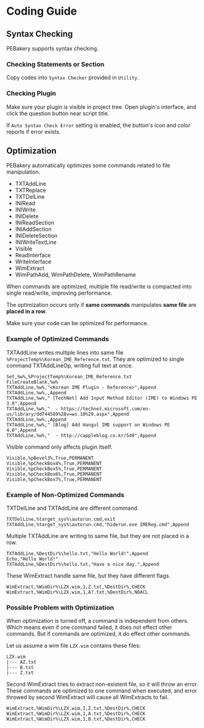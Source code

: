 # Coding Guide

## Syntax Checking

PEBakery supports syntax checking.

### Checking Statements or Section

Copy codes into `Syntax Checker` provided in `Utility`.

### Checking Plugin

Make sure your plugin is visible in project tree. Open plugin's interface, and click the question button near script title.

If `Auto Syntax Check Error` setting is enabled, the button's icon and color reports if error exists.

## Optimization

PEBakery automatically optimizes some commands related to file manipulation.

- TXTAddLine
- TXTReplace
- TXTDelLine
- INIRead
- INIWrite
- INIDelete
- INIReadSection
- INIAddSection
- INIDeleteSection
- INIWriteTextLine
- Visible
- ReadInterface
- WriteInterface
- WimExtract
- WimPathAdd, WimPathDelete, WimPathRename

When commands are optimized, multiple file read/write is compacted into single read/write, improving performance.

The optimization occurs only if **same commands** manipulates **same file** are **placed in a row**.

Make sure your code can be optimized for performance.

### Example of Optimized Commands

TXTAddLine writes multiple lines into same file `%ProjectTemp%\Korean_IME_Reference.txt`. They are optimized to single command TXTAddLineOp, writing full text at once.

```pebakery
Set,%w%,%ProjectTemp%\Korean_IME_Reference.txt
FileCreateBlank,%w%
TXTAddLine,%w%,"<Korean IME Plugin - Reference>",Append
TXTAddLine,%w%,,Append
TXTAddLine,%w%," [TechNet] Add Input Method Editor (IME) to Windows PE 3.0",Append
TXTAddLine,%w%,"  - https://technet.microsoft.com/en-us/library/dd744589%28v=ws.10%29.aspx",Append
TXTAddLine,%w%,,Append
TXTAddLine,%w%," [Blog] Add Hangul IME support on Windows PE 4.0",Append
TXTAddLine,%w%,"  - http://cappleblog.co.kr/549",Append
```

Visible command only affects plugin itself.

```pebakery
Visible,%pBevel3%,True,PERMANENT
Visible,%pCheckBox4%,True,PERMANENT
Visible,%pCheckBox5%,True,PERMANENT
Visible,%pCheckBox6%,True,PERMANENT
Visible,%pCheckBox7%,True,PERMANENT
```

### Example of Non-Optimized Commands

TXTDelLine and TXTAddLine are different command.

```pebakery
TXTDelLine,%target_sys%\autorun.cmd,exit
TXTAddLine,%target_sys%\autorun.cmd,"hiderun.exe IMEReg.cmd",Append
```

Multiple TXTAddLine are writing to same file, but they are not placed in a row.

```pebakery
TXTAddLine,%DestDir%\hello.txt,"Hello World!",Append
Echo,"Hello World!"
TXTAddLine,%DestDir%\hello.txt,"Have a nice day.",Append
```

These WimExtract handle same file, but they have different flags.

``` pebakery
WimExtract,%WimDir%\LZX.wim,1,Z.txt,%DestDir%,CHECK
WimExtract,%WimDir%\LZX.wim,1,A?.txt,%DestDir%,NOACL
```

### Possible Problem with Optimization

When optimization is turned off, a command is independent from others. Which means even if one command failed, it does not effect other commands. But if commands are optimized, it do effect other commands.

Let us assume a wim file `LZX.wim` contains these files:

```pebakery
LZX.wim
|--- AZ.txt
|--- B.txt
|--- Z.txt
```

Second WimExtract tries to extract non-existent file, so it will throw an error. These commands are optimized to one command when executed, and error throwed by second WimExtract will cause all WimExtracts to fail.

```pebakery
WimExtract,%WimDir%\LZX.wim,1,Z.txt,%DestDir%,CHECK
WimExtract,%WimDir%\LZX.wim,1,A.txt,%DestDir%,CHECK
WimExtract,%WimDir%\LZX.wim,1,B.txt,%DestDir%,CHECK
```
